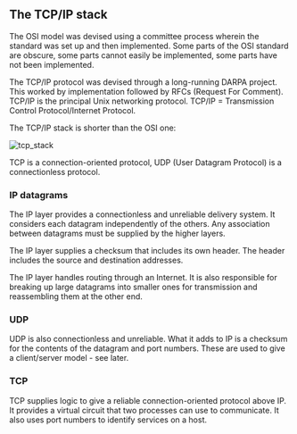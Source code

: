 ## The TCP/IP stack

The OSI model was devised using a committee process wherein the standard was set up and then implemented. Some parts of the OSI standard are obscure, some parts cannot easily be implemented, some parts have not been implemented.

The TCP/IP protocol was devised through a long-running DARPA project. This worked by implementation followed by RFCs (Request For Comment). TCP/IP is the principal Unix networking protocol. TCP/IP = Transmission Control Protocol/Internet Protocol.

The TCP/IP stack is shorter than the OSI one: 

![tcp_stack](../../../../_resources/tcp_stack-1.gif)

TCP is a connection-oriented protocol, UDP (User Datagram Protocol) is a connectionless protocol. 


### IP datagrams

The IP layer provides a connectionless and unreliable delivery system. It considers each datagram independently of the others. Any association between datagrams must be supplied by the higher layers.

The IP layer supplies a checksum that includes its own header. The header includes the source and destination addresses.

The IP layer handles routing through an Internet. It is also responsible for breaking up large datagrams into smaller ones for transmission and reassembling them at the other end.

### UDP

UDP is also connectionless and unreliable. What it adds to IP is a checksum for the contents of the datagram and port numbers. These are used to give a client/server model - see later.

### TCP

TCP supplies logic to give a reliable connection-oriented protocol above IP. It provides a virtual circuit that two processes can use to communicate. It also uses port numbers to identify services on a host. 
